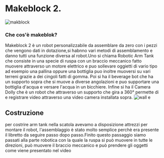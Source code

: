 # Makeblock 2. 
![makblock](https://user-images.githubusercontent.com/101712850/159687623-676cfbba-26b8-42e6-a253-81b026de61da.jpg)
 ### Che cos'è makeblok?
Makeblock 2 è un robot personalizzabile da assemblare da zero con i pezzi che vengono dati in dotazione,si habnno vari metodi di assemblamento e danno tutti una funzione diversa al robot.Uno si chiama Robotic Arm Tank che consiste in una specie di ruspa con un braccio meccanico fatto muovere attraverso un motore elettrico e puo sollevare oggietti di vario tipo ad esempio una pallina oppure una bottiglia puo inoltre muoversi su vari terreni grazie a dei cingoli fatti di gomma.
Poi si ha il beverage bot che ha un supporto sopra che si muove a diverse angolazioni e puo supportare una bottiglia d'acqua e versare l'acqua in un bicchiere.
Infine si ha il Camera Dolly che è un robot che attraverso un supporto che gira a 360° permette di e registrare video attraverso una video camera installata sopra.
![wall e](https://user-images.githubusercontent.com/101712850/159693087-3d5fa82f-08b6-4185-9492-320a17a61cb2.jpg)
## Costruzione 
per costrire arm tank nella scatola avevamo a disposizione attrezzi per montare il robot, l'assemblaggio è stato molto semplice perchè era presente il libretto da seguire passo dopo passo.Finito questo passaggio siamo passati alla parte robotica con la quale la ruspa si può muovere in tutte le direzioni, può muovere il braccio meccanico e può prendere gli oggetti come viene presentato nel video






